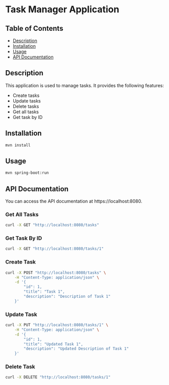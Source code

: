 # Task Manager Application

## Table of Contents

- [Description](#description)
- [Installation](#installation)
- [Usage](#usage)
- [API Documentation](#api-documentation)

## Description

This application is used to manage tasks. It provides the following features:

- Create tasks
- Update tasks
- Delete tasks
- Get all tasks
- Get task by ID

## Installation

```bash
mvn install


```

## Usage

```bash
mvn spring-boot:run
```

## API Documentation

You can access the API documentation at https://localhost:8080.

### Get All Tasks

```bash
curl -X GET "http://localhost:8080/tasks"
```

### Get Task By ID

```bash
curl -X GET "http://localhost:8080/tasks/1"
```

### Create Task

```bash
curl -X POST "http://localhost:8080/tasks" \
    -H "Content-Type: application/json" \
    -d '{
        "id": 1,
        "title": "Task 1",
        "description": "Description of Task 1"
    }'
```

### Update Task

```bash
curl -X PUT "http://localhost:8080/tasks/1" \
    -H "Content-Type: application/json" \
    -d '{
        "id": 1,
        "title": "Updated Task 1",
        "description": "Updated Description of Task 1"
    }'
```

### Delete Task

```bash
curl -X DELETE "http://localhost:8080/tasks/1"
```

